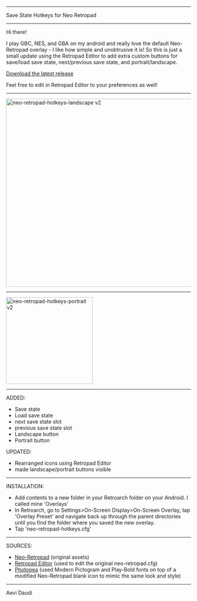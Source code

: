 ____________________________________

Save State Hotkeys for Neo Retropad
____________________________________

Hi there!

I play GBC, NES, and GBA on my android and really love the default Neo-Retropad overlay - I like how simple and unobtrusive it is! So this is just a small update using the Retropad Editor to add extra custom buttons for save/load save state, next/previous save state, and portrait/landscape.

[Download the latest release](https://github.com/Aevi-Daudi/Neo-Retropad-Hotkeys/releases/download/v2.0/Neo.Retropad.Hotkeys.v2.rar)

Feel free to edit in Retropad Editor to your preferences as well!

------------------------------------

<img width="512" alt="neo-retropad-hotkeys-landscape v2" src="https://github.com/Aevi-Daudi/Hotkeys-Neo-Retropad/assets/160430397/3e9be5f5-f5a3-4adb-a120-125c66bcc8a9">

------------------------------------

<img width="236" alt="neo-retropad-hotkeys-portrait v2" src="https://github.com/Aevi-Daudi/Hotkeys-Neo-Retropad/assets/160430397/44a10a32-abc1-4dd5-85e0-ac85067a6abb">

------------------------------------

ADDED:
- Save state
- Load save state
- next save state slot
- previous save state slot
- Landscape button
- Portrait button

UPDATED:
- Rearranged icons using Retropad Editor
- made landscape/portrait buttons visible

------------------------------------

INSTALLATION:

- Add contents to a new folder in your Retroarch folder on your Android. I called mine 'Overlays'
- In Retroarch, go to Settings>On-Screen Display>On-Screen Overlay, tap 'Overlay Preset' and navigate back up through the parent directories until you find the folder where you saved the new overlay.
- Tap 'neo-retropad-hotkeys.cfg'

------------------------------------

SOURCES:

- [Neo-Retropad](https://github.com/libretro/common-overlays/tree/master/gamepads/neo-retropad) (original assets)
- [Retropad Editor](https://forums.libretro.com/t/retropad-editor-create-and-edit-onscreen-gamepads/38331/10) (used to edit the original neo-retropad.cfg)
- [Photopea](https://www.photopea.com/) (used Modern Pictogram and Play-Bold fonts on top of a modified Neo-Retropad blank icon to mimic the same look and style)

------------------------------------
Aevi Daudi
